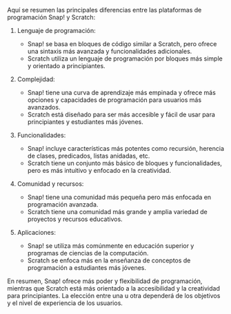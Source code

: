 Aquí se resumen las principales diferencias entre las plataformas de programación Snap! y Scratch:

1. Lenguaje de programación:
   - Snap! se basa en bloques de código similar a Scratch, pero ofrece una sintaxis más avanzada y funcionalidades adicionales.
   - Scratch utiliza un lenguaje de programación por bloques más simple y orientado a principiantes.

2. Complejidad:
   - Snap! tiene una curva de aprendizaje más empinada y ofrece más opciones y capacidades de programación para usuarios más avanzados.
   - Scratch está diseñado para ser más accesible y fácil de usar para principiantes y estudiantes más jóvenes.

3. Funcionalidades:
   - Snap! incluye características más potentes como recursión, herencia de clases, predicados, listas anidadas, etc.
   - Scratch tiene un conjunto más básico de bloques y funcionalidades, pero es más intuitivo y enfocado en la creatividad.

4. Comunidad y recursos:
   - Snap! tiene una comunidad más pequeña pero más enfocada en programación avanzada.
   - Scratch tiene una comunidad más grande y amplia variedad de proyectos y recursos educativos.

5. Aplicaciones:
   - Snap! se utiliza más comúnmente en educación superior y programas de ciencias de la computación.
   - Scratch se enfoca más en la enseñanza de conceptos de programación a estudiantes más jóvenes.

En resumen, Snap! ofrece más poder y flexibilidad de programación, mientras que Scratch está más orientado a la accesibilidad y la creatividad para principiantes. La elección entre una u otra dependerá de los objetivos y el nivel de experiencia de los usuarios.